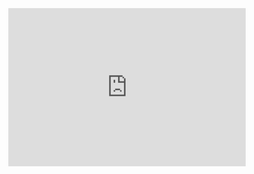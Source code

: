 <div style="width:480px">
<iframe allow="fullscreen" frameBorder="0" height="320" src="https://giphy.com/embed/u2wg2uXJbHzkXkPphr/video" width="480">
</div>
